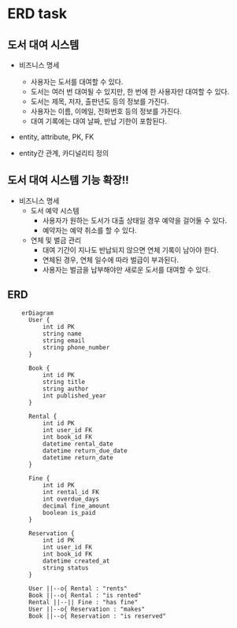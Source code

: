 # ERD task

## 도서 대여 시스템

- 비즈니스 명세

  - 사용자는 도서를 대여할 수 있다.
  - 도서는 여러 번 대여될 수 있지만, 한 번에 한 사용자만 대여할 수 있다.
  - 도서는 제목, 저자, 출판년도 등의 정보를 가진다.
  - 사용자는 이름, 이메일, 전화번호 등의 정보를 가진다.
  - 대여 기록에는 대여 날짜, 반납 기한이 포함된다.

- entity, attribute, PK, FK
- entity간 관계, 카디널리티 정의

## 도서 대여 시스템 기능 확장!!

- 비즈니스 명세
  - 도서 예약 시스템
    - 사용자가 원하는 도서가 대출 상태일 경우 예약을 걸어둘 수 있다.
    - 예약자는 예약 취소를 할 수 있다.
  - 연체 및 벌금 관리
    - 대여 기간이 지나도 반납되지 않으면 연체 기록이 남아야 한다.
    - 연체된 경우, 연체 일수에 따라 벌급이 부과된다.
    - 사용자는 벌금을 납부해야만 새로운 도서를 대여할 수 있다.

## ERD

```mermaid
    erDiagram
      User {
          int id PK
          string name
          string email
          string phone_number
      }

      Book {
          int id PK
          string title
          string author
          int published_year
      }

      Rental {
          int id PK
          int user_id FK
          int book_id FK
          datetime rental_date
          datetime return_due_date
          datetime return_date
      }

      Fine {
          int id PK
          int rental_id FK
          int overdue_days
          decimal fine_amount
          boolean is_paid
      }

      Reservation {
          int id PK
          int user_id FK
          int book_id FK
          datetime created_at
          string status
      }

      User ||--o{ Rental : "rents"
      Book ||--o{ Rental : "is rented"
      Rental ||--|| Fine : "has fine"
      User ||--o{ Reservation : "makes"
      Book ||--o{ Reservation : "is reserved"
```
